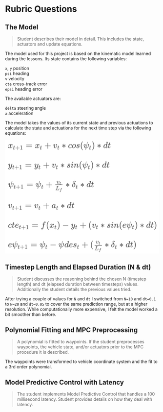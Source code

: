 # Rubric Questions

## The Model
> Student describes their model in detail. This includes the state, actuators and update equations.

The model used for this project is based on the kinematic model learned during the lessons. Its state contains the following variables:

`x`, `y` position<br>
`psi` heading<br>
`v` velocity<br>
`cte` cross-track error<br>
`epsi` heading error

The available actuators are:

`delta` steering angle<br>
`a` acceleration

The model takes the values of its current state and previous actuations to calculate the state and actuations for the next time step via the following equations:

![equations](images/equations.png "Equations")


## Timestep Length and Elapsed Duration (N & dt)
> Student discusses the reasoning behind the chosen N (timestep length) and dt (elapsed duration between timesteps) values. Additionally the student details the previous values tried.

After trying a couple of values for `N` and `dt` I switched from `N=10` and `dt=0.1` to `N=20` and `dt=0.05` to cover the same prediction range, but at a higher resolution. While computationally more expensive, I felt the model worked a bit smoother than before.


## Polynomial Fitting and MPC Preprocessing
> A polynomial is fitted to waypoints.
> If the student preprocesses waypoints, the vehicle state, and/or actuators prior to the MPC procedure it is described.

The waypoints were transformed to vehicle coordinate system and the fit to a 3rd order polynomial.

## Model Predictive Control with Latency
> The student implements Model Predictive Control that handles a 100 millisecond latency. Student provides details on how they deal with latency.

